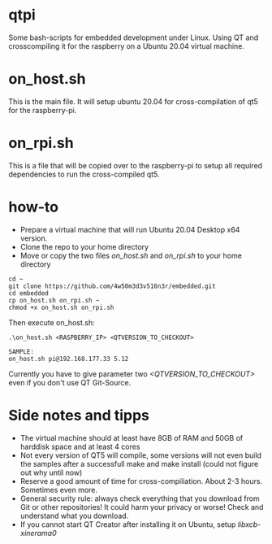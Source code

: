 # qtpi
Some bash-scripts for embedded development under Linux. Using QT and crosscompiling it for the raspberry on a Ubuntu 20.04 virtual machine.

# on_host.sh
This is the main file. It will setup ubuntu 20.04 for cross-compilation of qt5 for the raspberry-pi.

# on_rpi.sh
This is a file that will be copied over to the raspberry-pi to setup all required dependencies to run the cross-compiled qt5.

# how-to
- Prepare a virtual machine that will run Ubuntu 20.04 Desktop x64 version.
- Clone the repo to your home directory
- Move or copy the two files *on_host.sh* and *on_rpi.sh* to your home directory

```console
cd ~
git clone https://github.com/4w50m3d3v516n3r/embedded.git
cd embedded
cp on_host.sh on_rpi.sh ~
chmod +x on_host.sh on_rpi.sh
```
Then execute on_host.sh:
```console
.\on_host.sh <RASPBERRY_IP> <QTVERSION_TO_CHECKOUT>

SAMPLE:
on_host.sh pi@192.168.177.33 5.12
```
Currently you have to give parameter two *<QTVERSION_TO_CHECKOUT>* even if you don't use QT Git-Source.

# Side notes and tipps
- The virtual machine should at least have 8GB of RAM and 50GB of harddisk space and at least 4 cores
- Not every version of QT5 will compile, some versions will not even build the samples after a successfull make and make install (could not figure out why until now)
- Reserve a good amount of time for cross-compiliation. About 2-3 hours. Sometimes even more.
- General security rule: always check everything that you download from Git or other repositories! It could harm your privacy or worse! Check and understand what you download.
- If you cannot start QT Creator after installing it on Ubuntu, setup *libxcb-xinerama0*




